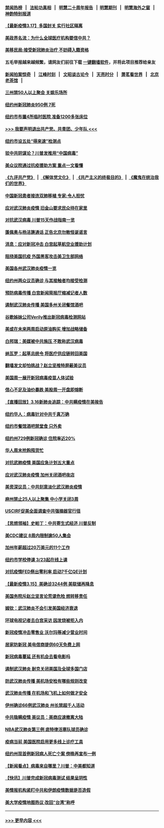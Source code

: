 #### [禁闻热榜](热点新闻.md?=0)  &nbsp;&nbsp;|&nbsp;&nbsp; [法轮功真相](https://github.com/gfw-breaker/truth/blob/master/README.md?=0) &nbsp;&nbsp;|&nbsp;&nbsp; [明慧二十周年报告](https://github.com/gfw-breaker/mh-reports/blob/master/README.md?=0) &nbsp;&nbsp;|&nbsp;&nbsp;[明慧期刊](https://github.com/gfw-breaker/mh-qikan) &nbsp;&nbsp;|&nbsp;&nbsp; [明慧海外之窗](https://github.com/gfw-breaker/mh-news/blob/master/README.md?=0) &nbsp;&nbsp;|&nbsp;&nbsp; [神韵特别报道](https://github.com/gfw-breaker/mh-news/blob/master/shenyun.md?=0)
#### [【最新疫情3.17】多国封关 实行社区隔离](../pages/nsc412/n11945621.md?t=03172002) 
#### [美政界名流：为什么全球医疗机构要信中共？](../pages/nsc412/n11945479.md?t=03172002) 
#### [美移民局:接受新冠肺炎治疗 不妨碍入籍资格](../pages/nsc412/n11946121.md?t=03172002) 
#### 五毛举报越来越频繁，请网友们前往下载 [一键翻墙软件](https://github.com/gfw-breaker/ssr-accounts)，并将此项目推荐给亲友
#### [新闻拍案惊奇](https://github.com/gfw-breaker/banned-news/blob/master/pages/link4.md) &nbsp;&nbsp;|&nbsp;&nbsp; [江峰时刻](https://github.com/gfw-breaker/banned-news/blob/master/pages/link4.md) &nbsp;&nbsp;|&nbsp;&nbsp; [文昭谈古论今](https://github.com/gfw-breaker/banned-news/blob/master/pages/link4.md) &nbsp;&nbsp;|&nbsp;&nbsp; [天亮时分](https://github.com/gfw-breaker/banned-news/blob/master/pages/link4.md) &nbsp;&nbsp;|&nbsp;&nbsp; [萧茗看世界](https://github.com/gfw-breaker/banned-news/blob/master/pages/link4.md) &nbsp;&nbsp;|&nbsp;&nbsp; [北京老茶馆](https://github.com/gfw-breaker/banned-news/blob/master/pages/link4.md) &nbsp;&nbsp;|&nbsp;&nbsp; 
#### [三州禁50人以上聚会  关娱乐场所](../pages/nsc412/n11946100.md?t=03172002) 
#### [纽约州新冠肺炎950例 7死](../pages/nsc412/n11946095.md?t=03172002) 
#### [纽约市布置4所临时医院 准备1200多张床位](../pages/nsc412/n11946092.md?t=03172002) 
#### [>>> 我要声明退出共产党、共青团、少年队 <<<](https://github.com/begood0513/goodnews/blob/master/quit/letter.md) 
#### [纽约市设五处“得来速”检测点](../pages/nsc412/n11946087.md?t=03172002) 
#### [驳中共阴谋论？川普发推用“中国病毒”](../pages/nsc412/n11945945.md?t=03172002) 
#### [美众议院通过抗疫援助方案 重点一文看懂](../pages/nsc412/n11945750.md?t=03172002) 
#### [《九评共产党》](https://github.com/begood0513/9ping.md/blob/master/README.md) &nbsp;|&nbsp; [《解体党文化》](../../../../jtdwh.md/blob/master/README.md)  &nbsp;|&nbsp; [《共产主义的终极目的》](../../../../gczydzjmd.md/blob/master/README.md) &nbsp;|&nbsp; [《魔鬼在统治我们的世界》](../../../../mgztzwmdsj.md/blob/master/README.md) 
#### [中国新冠患者接连双肺移植 专家:令人担忧](../pages/nsc412/n11945516.md?t=03172002) 
#### [应对武汉肺炎疫情 旧金山要求民众待在家里](../pages/nsc412/n11945757.md?t=03172002) 
#### [对抗武汉病毒 川普15天作战指南一览](../pages/nsc412/n11945503.md?t=03172002) 
#### [蓬佩奥与杨洁篪通话 正告北京勿散怪诞谣言](../pages/nsc412/n11945291.md?t=03172002) 
#### [消息：应对新冠冲击 白宫起草航空业援助计划](../pages/nsc412/n11945237.md?t=03172002) 
#### [阻挠美国抗疫 外国黑客攻击美卫生部网络](../pages/nsc412/n11945190.md?t=03172002) 
#### [美国各州武汉肺炎疫情一览](../pages/nsc412/n11944066.md?t=03172002) 
#### [纽约州两众议员确诊 与其接触者均接受检测](../pages/nsc412/n11944930.md?t=03172002) 
#### [预防病毒传播 白宫新闻简报厅缩减记者人数](../pages/nsc412/n11945023.md?t=03172002) 
#### [遏制武汉肺炎传播 美国多州关闭餐馆酒吧](../pages/nsc412/n11944857.md?t=03172002) 
#### [谷歌姊妹公司Verily推出新冠病毒检测网站](../pages/nsc412/n11945017.md?t=03172002) 
#### [美或在未来两周启动原油购买 增加战略储备](../pages/nsc412/n11944956.md?t=03172002) 
#### [白邦瑞：美媒被中共施压 不敢称武汉病毒](../pages/nsc412/n11944815.md?t=03172002) 
#### [纳瓦罗：起草总统令 将医疗供应链转回美国](../pages/nsc412/n11944808.md?t=03172002) 
#### [翻墙发文却怕挑战？赵立坚推特屏蔽美议员](../pages/nsc412/n11944758.md?t=03172002) 
#### [美国周一展开新冠病毒疫苗人体试验](../pages/nsc412/n11944761.md?t=03172002) 
#### [信心不足及油价暴跌 美股周一开盘即熔断](../pages/nsc412/n11944728.md?t=03172002) 
#### [【直播回放】3.16新肺炎追踪：中共瞒疫情在美挨告](../pages/nsc412/n11944429.md?t=03172002) 
#### [纽约华人：病毒针对中共千真万确](../pages/nsc412/n11942905.md?t=03172002) 
#### [纽约市餐馆酒吧禁堂食  只外卖](../pages/nsc412/n11943729.md?t=03172002) 
#### [纽约州729例新冠确诊  住院率近20%](../pages/nsc412/n11943724.md?t=03172002) 
#### [华人周末抢购囤货忙](../pages/nsc412/n11943687.md?t=03172002) 
#### [对抗武肺疫情 美国应急计划五大重点](../pages/nsc412/n11943193.md?t=03172002) 
#### [应对武汉肺炎疫情 加州关闭酒吧夜店](../pages/nsc412/n11943540.md?t=03172002) 
#### [美资深议员：中共刻意淡化武汉肺炎疫情](../pages/nsc412/n11943061.md?t=03172002) 
#### [麻州禁止25人以上聚集   中小学关闭3周](../pages/nsc412/n11943154.md?t=03172002) 
#### [USCIRF促美全面调查中共强摘器官行径](../pages/nsc412/n11942904.md?t=03172002) 
#### [【思想领袖】史帕丁：中共寄生式经济 川普反制](../pages/nsc412/n11805341.md?t=03172002) 
#### [美CDC建议 8周内限制逾50人集会](../pages/nsc412/n11942944.md?t=03172002) 
#### [加州年薪超过20万美元的11个工作](../pages/nsc412/n11919113.md?t=03172002) 
#### [纽约市学校停课   3/23起在线上课](../pages/nsc412/n11942804.md?t=03172002) 
#### [对抗疫情FED祭出零利率 启动7千亿QE计划](../pages/nsc412/n11942782.md?t=03172002) 
#### [【最新疫情3.15】美确诊3244例 美联储再降息](../pages/nsc412/n11940988.md?t=03172002) 
#### [美国务院斥赵立坚言论荒谬危险 想转移责任](../pages/nsc412/n11942518.md?t=03172002) 
#### [姆钦：武汉肺炎不会引发美国经济衰退](../pages/nsc412/n11942530.md?t=03172002) 
#### [环球电视记者去白宫采访 因发烧被拒入内](../pages/nsc412/n11942516.md?t=03172002) 
#### [新冠疫情冲击零售业 沃尔玛等减少营业时间](../pages/nsc412/n11942454.md?t=03172002) 
#### [居家防新冠 美电信商提供60天免费上网](../pages/nsc412/n11942457.md?t=03172002) 
#### [新冠病毒蔓延 还有机会去看电影吗](../pages/nsc412/n11942385.md?t=03172002) 
#### [遏制武汉肺炎 耐克关闭美国及全球多国门店](../pages/nsc412/n11942366.md?t=03172002) 
#### [防武汉肺炎传播 美机场安检有哪些规则改变](../pages/nsc412/n11939497.md?t=03172002) 
#### [武汉肺炎传播 在机场和飞机上如何做才安全](../pages/nsc412/n11928171.md?t=03172002) 
#### [伊州确诊66例武汉肺炎 州长禁超千人活动](../pages/nsc412/n11941564.md?t=03172002) 
#### [中共隐瞒疫情 美议员：美商应速撤离大陆](../pages/nsc412/n11941407.md?t=03172002) 
#### [NBA武汉肺炎第三例 底特律活塞队球员确诊](../pages/nsc412/n11941282.md?t=03172002) 
#### [疫病当前 美国医院启用更多线上诊疗工具](../pages/nsc412/n11941300.md?t=03172002) 
#### [纽约州现首例新冠病人死亡个案  傍晚再宣布一例](../pages/nsc412/n11941340.md?t=03172002) 
#### [【新闻看点】病毒来自哪里？川普：中美都知道](../pages/nsc412/n11940769.md?t=03172002) 
#### [【快讯】川普完成新冠病毒测试 结果呈阴性](../pages/nsc412/n11941045.md?t=03172002) 
#### [美情报机构紧盯中共和伊朗疫情数据是否造假](../pages/nsc412/n11940875.md?t=03172002) 
#### [美大学疫情地图热议 改回“台湾”称呼](../pages/nsc412/n11940365.md?t=03172002) 

----
#### [ >>> 更早内容 <<< ](../indexes/nsc412-earlier.md)
